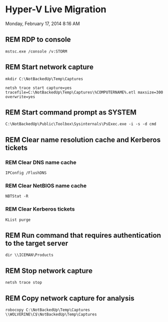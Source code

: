 ﻿# Hyper-V Live Migration

Monday, February 17, 2014
8:16 AM

## REM RDP to console

```Console
mstsc.exe /console /v:STORM
```

## REM Start network capture

```Console
mkdir C:\NotBackedUp\Temp\Captures

netsh trace start capture=yes tracefile=C:\NotBackedUp\Temp\Captures\%COMPUTERNAME%.etl maxsize=300 overwrite=yes
```

## REM Start command prompt as SYSTEM

```Console
C:\NotBackedUp\Public\Toolbox\Sysinternals\PsExec.exe -i -s -d cmd
```

## REM Clear name resolution cache and Kerberos tickets

### REM Clear DNS name cache

```Console
IPConfig /FlushDNS
```

### REM Clear NetBIOS name cache

```Console
NBTStat -R
```

### REM Clear Kerberos tickets

```Console
KList purge
```

## REM Run command that requires authentication to the target server

```Console
dir \\ICEMAN\Products
```

## REM Stop network capture

```Console
netsh trace stop
```

## REM Copy network capture for analysis

```Console
robocopy C:\NotBackedUp\Temp\Captures \\WOLVERINE\C$\NotBackedUp\Temp\Captures
```
